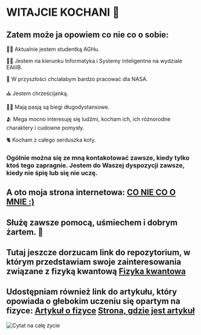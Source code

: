 # WITAJCIE KOCHANI 👋

## Zatem może ja opowiem co nie co o sobie:

:woman_teacher: Aktualnie jestem studentką AGHu.

:woman_student:	 Jestem na kierunku Informatyka i Systemy inteligentne na wydziale EAIiIB.

🔭 W przyszłości chciałabym bardzo pracować dla NASA.

:church:	Jestem chrześcijanką.

:running_woman:	Mają pasją są biegi długodystansowe.

:people_hugging: Mega mocno interesuję się ludźmi, kocham ich, ich różnorodne charaktery i cudowne pomysły.

:cat2:	Kocham z całego serduszka koty.

### Ogólnie można się ze mną kontakotować zawsze, kiedy tylko ktoś tego zapragnie. Jestem do Waszej dyspozycji zawsze, kiedy nie śpię lub się nie uczę. 

## A oto moja strona internetowa: [CO NIE CO O MNIE :)](https://zuzanna414494.github.io/)

## Służę zawsze pomocą, uśmiechem i dobrym żartem. :white_heart:	

## Tutaj jeszcze dorzucam link do repozytorium, w którym przedstawiam swoje zainteresowania związane z fizyką kwantową  [Fizyka kwantowa](https://github.com/Zuzanna414494/PRE-ENGINEERS)

## Udostępniam również link do artykułu, który opowiada o głebokim uczeniu się opartym na fizyce: [Artykuł o fizyce](https://arxiv.org/pdf/1711.10561v1.pdf) [Strona, gdzie jest artykuł](https://paperswithcode.com/paper/physics-informed-deep-learning-part-i-data)


![Cytat na całę życie](https://dailyverses.net/images/pl/ubg/xl/efezjan-4-32-3.jpg)

